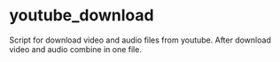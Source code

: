 # youtube_download
Script for download video and audio files from youtube. After download video and audio combine in one file.

